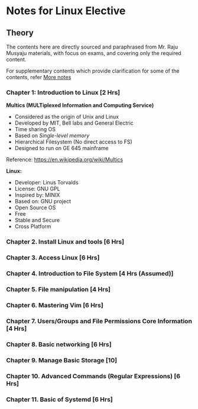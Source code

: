 # Notes for Linux Elective
## Theory

The contents here are directly sourced and paraphrased from Mr. Raju Musyaju materials, with focus on exams, and covering only the required content.

For supplementary contents which provide clarification for some of the contents, refer [More notes](More-Notes.md)

### Chapter 1: Introduction to Linux [2 Hrs]

**Multics (MULTiplexed Information and Computing Service)**
- Considered as the origin of Unix and Linux
- Developed by MIT, Bell labs and General Electric
- Time sharing OS
- Based on *Single-level memory*
- Hierarchical Filesystem (No direct access to FS)
- Designed to run on GE 645 mainframe

Reference:
<https://en.wikipedia.org/wiki/Multics>

**Linux:**
- Developer: Linus Torvalds
- License: GNU GPL
- Inspired by: MINIX
- Based on: GNU project
- Open Source OS
- Free
- Stable and Secure
- Cross Platform

### Chapter 2. Install Linux and tools [6 Hrs]

### Chapter 3. Access Linux [6 Hrs]

### Chapter 4. Introduction to File System [4 Hrs (Assumed)]

### Chapter 5. File manipulation [4 Hrs]

### Chapter 6. Mastering Vim [6 Hrs]

### Chapter 7. Users/Groups and File Permissions Core Information [4 Hrs]

### Chapter 8. Basic networking [6 Hrs]

### Chapter 9. Manage Basic Storage [10]

### Chapter 10. Advanced Commands (Regular Expressions) [6 Hrs]

### Chapter 11. Basic of Systemd [6 Hrs]
